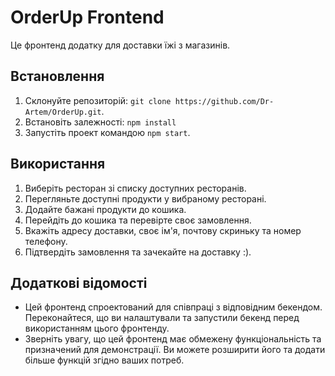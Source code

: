 # OrderUp Frontend

Це фронтенд додатку для доставки їжі з магазинів.

## Встановлення

1. Склонуйте репозиторій: `git clone https://github.com/Dr-Artem/OrderUp.git`.
2. Встановіть залежності: `npm install`
3. Запустіть проект командою `npm start`.

## Використання

1. Виберіть ресторан зі списку доступних ресторанів.
2. Перегляньте доступні продукти у вибраному ресторані.
3. Додайте бажані продукти до кошика.
4. Перейдіть до кошика та перевірте своє замовлення.
5. Вкажіть адресу доставки, своє ім'я, почтову скриньку та номер телефону.
6. Підтвердіть замовлення та зачекайте на доставку :).

## Додаткові відомості

-   Цей фронтенд спроектований для співпраці з відповідним бекендом. Переконайтеся, що ви налаштували та запустили
    бекенд перед використанням цього фронтенду.
-   Зверніть увагу, що цей фронтенд має обмежену функціональність та призначений для демонстрації. Ви можете розширити
    його та додати більше функцій згідно ваших потреб.
